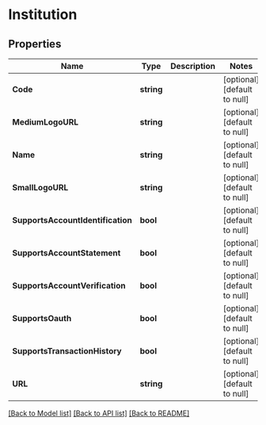 # Institution

## Properties
Name | Type | Description | Notes
------------ | ------------- | ------------- | -------------
**Code** | **string** |  | [optional] [default to null]
**MediumLogoURL** | **string** |  | [optional] [default to null]
**Name** | **string** |  | [optional] [default to null]
**SmallLogoURL** | **string** |  | [optional] [default to null]
**SupportsAccountIdentification** | **bool** |  | [optional] [default to null]
**SupportsAccountStatement** | **bool** |  | [optional] [default to null]
**SupportsAccountVerification** | **bool** |  | [optional] [default to null]
**SupportsOauth** | **bool** |  | [optional] [default to null]
**SupportsTransactionHistory** | **bool** |  | [optional] [default to null]
**URL** | **string** |  | [optional] [default to null]

[[Back to Model list]](../README.md#documentation-for-models) [[Back to API list]](../README.md#documentation-for-api-endpoints) [[Back to README]](../README.md)


